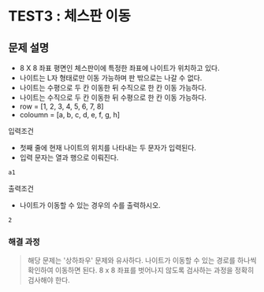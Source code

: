 # TEST3 : 체스판 이동

## 문제 설명

* 8 X 8 좌표 평면인 체스판이에 특정한 좌표에 나이트가 위치하고 있다.
* 나이트는 L자 형태로만 이동 가능하며 판 밖으로는 나갈 수 없다.
* 나이트는 수평으로 두 칸 이동한 뒤 수직으로 한 칸 이동 가능하다.
* 나이트는 수직으로 두 칸 이동한 뒤 수평으로 한 칸 이동 가능하다.
* row = [1, 2, 3, 4, 5, 6, 7, 8]
* coloumn = [a, b, c, d, e, f, g, h]

입력조건

* 첫째 줄에 현재 나이트의 위치를 나타내는 두 문자가 입력된다.
* 입력 문자는 열과 행으로 이뤄진다.

```txt
a1
```

출력조건

* 나이트가 이동할 수 있는 경우의 수를 출력하시오.

```txt
2
```

### 해결 과정

>해당 문제는 '상하좌우' 문제와 유사하다. 나이트가 이동할 수 있는 경로를 하나씩 확인하여 이동하면 된다. 8 x 8 좌표를 벗어나지 않도록 검사하는 과정을 정확히 검사해야 한다.

